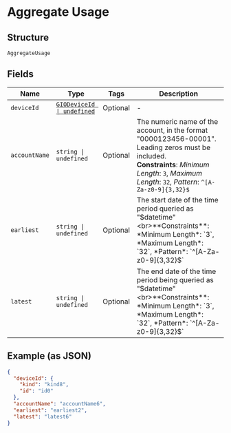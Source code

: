 
# Aggregate Usage

## Structure

`AggregateUsage`

## Fields

| Name | Type | Tags | Description |
|  --- | --- | --- | --- |
| `deviceId` | [`GIODeviceId \| undefined`](../../doc/models/gio-device-id.md) | Optional | - |
| `accountName` | `string \| undefined` | Optional | The numeric name of the account, in the format "0000123456-00001". Leading zeros must be included.<br>**Constraints**: *Minimum Length*: `3`, *Maximum Length*: `32`, *Pattern*: `^[A-Za-z0-9]{3,32}$` |
| `earliest` | `string \| undefined` | Optional | The start date of the time period queried as "$datetime"<br>**Constraints**: *Minimum Length*: `3`, *Maximum Length*: `32`, *Pattern*: `^[A-Za-z0-9]{3,32}$` |
| `latest` | `string \| undefined` | Optional | The end date of the time period being queried as "$datetime"<br>**Constraints**: *Minimum Length*: `3`, *Maximum Length*: `32`, *Pattern*: `^[A-Za-z0-9]{3,32}$` |

## Example (as JSON)

```json
{
  "deviceId": {
    "kind": "kind8",
    "id": "id0"
  },
  "accountName": "accountName6",
  "earliest": "earliest2",
  "latest": "latest6"
}
```

